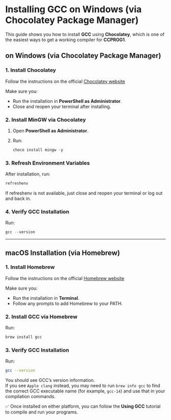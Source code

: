 # Installing GCC on Windows (via Chocolatey Package Manager)

This guide shows you how to install **GCC** using **Chocolatey**, which is one of the easiest ways to get a working compiler for **CCPROG1**.

## on Windows (via Chocolatey Package Manager)

### 1. Install Chocolatey

Follow the instructions on the official [Chocolatey website](https://chocolatey.org/install)

Make sure you:

- Run the installation in **PowerShell as Administrator**.
- Close and reopen your terminal after installing.

### 2. Install MinGW via Chocolatey

1. Open **PowerShell as Administrator**.
2. Run:

   ```powershell
   choco install mingw -y
   ```

### 3. Refresh Environment Variables

After installation, run:

```powershell
refreshenv
```

If refreshenv is not available, just close and reopen your terminal or log out and back in.

### 4. Verify GCC Installation

Run:

```powershell
gcc --version
```

---

## macOS Installation (via Homebrew)

### 1. Install Homebrew

Follow the instructions on the official [Homebrew website](https://brew.sh)

Make sure you:

- Run the installation in **Terminal**.
- Follow any prompts to add Homebrew to your PATH.

### 2. Install GCC via Homebrew

Run:

```bash
brew install gcc
```

### 3. Verify GCC Installation

Run:

```bash
gcc --version
```

You should see GCC’s version information.  
If you see `Apple clang` instead, you may need to run `brew info gcc` to find the correct GCC executable name (for example, `gcc-14`) and use that in your compilation commands.

✅ Once installed on either platform, you can follow the **Using GCC** tutorial to compile and run your programs.
